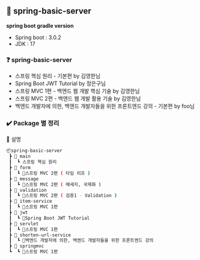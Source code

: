 ## 📃 spring-basic-server

**spring boot gradle version**  
- Spring boot : 3.0.2  
- JDK         : 17

### ❓ spring-basic-server
- 스프링 핵심 원리 - 기본편 by 김영한님
- Spring Boot JWT Tutorial by 정은구님
- 스프링 MVC 1편 - 백엔드 웹 개발 핵심 기술 by 김영한님
- 스프링 MVC 2편 - 백엔드 웹 개발 활용 기술 by 김영한님
- 백엔드 개발자에 의한, 백엔드 개발자들을 위한 프론트엔드 강의 - 기본편 by foo님

### ✔️ Package 별 정리
📌 설명
```bash
📦spring-basic-server
 ┣ 📂 main
 ┃  ┗ 스프링 핵심 원리
 ┣ 📂 form
 ┃  ┗ 📜스프링 MVC 2편 ( 타임 리프 )
 ┣ 📂 message
 ┃  ┗ 📜스프링 MVC 2편 ( 메세지, 국제화 )
 ┣ 📂 validation
 ┃  ┗ 📜스프링 MVC 2편 ( 검증1 - Validation ) 
 ┣ 📂 item-service
 ┃  ┗ 📜스프링 MVC 1편
 ┣ 📂 jwt
 ┃  ┗ 📜Spring Boot JWT Tutorial
 ┣ 📂 servlet
 ┃  ┗ 📜스프링 MVC 1편
 ┣ 📂 shorten-url-service
 ┃  ┗ 📜백엔드 개발자에 의한, 백엔드 개발자들을 위한 프론트엔드 강의
 ┣ 📂 springmvc
 ┗  ┗ 📜스프링 MVC 1편
```